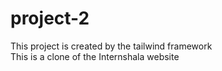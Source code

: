 # project-2
This project is created by the tailwind framework 
<br>
This is a clone of the Internshala website
